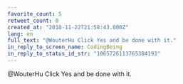 ```yaml
---
favorite_count: 5
retweet_count: 0
created_at: "2018-11-22T21:58:43.000Z"
lang: en
full_text: "@WouterHu Click Yes and be done with it."
in_reply_to_screen_name: CodingBeing
in_reply_to_status_id_str: "1065726113765384193"
---
```


@WouterHu Click Yes and be done with it.
